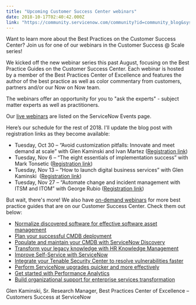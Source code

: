 ```yaml
---
title: "Upcoming Customer Success Center webinars"
date: 2018-10-17T02:40:42.000Z
link: "https://community.servicenow.com/community?id=community_blog&sys_id=bbccbf3fdbc163405ed4a851ca961964"
---
```

<p>Want to learn more about the Best Practices on the Customer Success Center? Join us for one of our webinars in the Customer Success &#64; Scale series!</p>
<p>We kicked off the new webinar series this past August, focusing on the Best Practice Guides on the Customer Success Center. Each webinar is hosted by a member of the Best Practices Center of Excellence and features the author of the best practice as well as color commentary from customers, partners and/or our Now on Now team.</p>
<p>The webinars offer an opportunity for you to &#34;ask the experts&#34; - subject matter experts as well as practitioners.</p>
<p>Our <a href="https://www.servicenow.com/events.html#servicenow%25event-specific/webinars-live" target="_blank" rel="noopener noreferrer nofollow">live webinars</a> are listed on the ServiceNow Events page.</p>
<p>Here’s our schedule for the rest of 2018. I&#39;ll update the blog post with registration links as they become available:</p>
<ul><li>Tuesday, Oct 30 – “Avoid customization pitfalls: Innovate and meet demand at scale” with Glen Kaminski and Ivan Martez (<a href="https://go.servicenow.com/LP&#61;11222" target="_blank" rel="noopener noreferrer nofollow">Registration link</a>)</li><li>Tuesday, Nov 6 – “The eight essentials of implementation success” with Mark Tonsetic (<a href="https://www.servicenow.com/lpwbr/the-eight-essentials-for-implementing-servicenow.html" target="_blank" rel="noopener noreferrer nofollow">Registration link</a>)</li><li>Tuesday, Nov 13 – “How to launch digital business services” with Glen Kaminski  (<a href="https://go.servicenow.com/LP&#61;11364?referenceSource&#61;community" target="_blank" rel="noopener noreferrer nofollow">Registration link</a>)</li><li>Tuesday, Nov 27 – “Automate change and incident management with ITSM and ITOM” with George Rubio (<a href="https://go.servicenow.com/LP&#61;11366#foot" target="_blank" rel="noopener noreferrer nofollow">Registration link</a>)</li></ul>
<p>But wait, there&#39;s more! We also have <a href="https://www.servicenow.com/events-archived.html" target="_blank" rel="noopener noreferrer nofollow">on-demand webinars</a> for more best practice guides that are on our Customer Success Center. Check them out below:</p>
<ul><li><a href="community?id&#61;community_event&amp;sys_id&#61;ea8764addb9d93483882fb651f961989" target="_blank" rel="noopener noreferrer nofollow">Normalize discovered software for effective software asset management</a></li><li><a href="https://gateway.on24.com/wcc/gateway/servicenow/1237365/1639293/customer-panel-planning-a-successful-cmdb-deployment" target="_blank" rel="noopener noreferrer nofollow">Plan your successful CMDB deployment</a></li><li><a href="https://gateway.on24.com/wcc/gateway/servicenow/1237365/1649887/customer-panel-populate-and-maintain-your-cmdb-with-discovery" target="_blank" rel="noopener noreferrer nofollow">Populate and maintain your CMDB with ServiceNow Discovery</a></li><li><a href="community?id&#61;community_event&amp;sys_id&#61;e3316c29dbd993483882fb651f96194c&amp;view_source&#61;searchResult" target="_blank" rel="noopener noreferrer nofollow">Transform your legacy knowledge with HR Knowledge Management</a></li><li><a href="community?id&#61;community_event&amp;sys_id&#61;02dbf8addb19d3483882fb651f961929" target="_blank" rel="noopener noreferrer nofollow">Improve Self-Service with ServiceNow</a></li><li><a href="https://go.servicenow.com/LP&#61;10967" target="_blank" rel="noopener noreferrer nofollow">Integrate your Tenable Security Center to resolve vulnerabilities faster</a></li><li><a href="https://go.servicenow.com/LP&#61;11108" target="_blank" rel="noopener noreferrer nofollow">Perform ServiceNow upgrades quicker and more effectively</a></li><li><a href="https://go.servicenow.com/LP&#61;11102" target="_blank" rel="noopener noreferrer nofollow">Get started with Performance Analytics</a></li><li><a href="https://go.servicenow.com/LP&#61;11110" target="_blank" rel="noopener noreferrer nofollow">Build organizational support for enterprise services transformation</a></li></ul>
<p>Glen Kaminski, Sr. Research Manager, Best Practices Center of Excellence – Customers Success at ServiceNow</p>